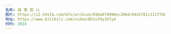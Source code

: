 ```yaml
---
名称: 迦 南 孤 儿
图片: https://i2.hdslb.com/bfs/archive/016a07d990ec208dc94d1f81c1117fdccc9cd285.jpg@320w_200h_1c_!web-space-upload-video.avif
地址: https://www.bilibili.com/video/BV1uT4y1b7yd
时时: 2024
---
```

